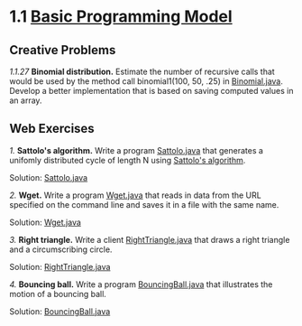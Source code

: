 # 1.1 [Basic Programming Model](https://algs4.cs.princeton.edu/11model/)

## Creative Problems

_1.1.27_ **Binomial distribution.** Estimate the number of recursive calls that would be used by the method call binomial1(100, 50, .25) in [Binomial.java](https://algs4.cs.princeton.edu/11model/Binomial.java.html). Develop a better implementation that is based on saving computed values in an array.

[//]: #
(TODO)

## Web Exercises

_1._ **Sattolo's algorithm.** Write a program [Sattolo.java](https://algs4.cs.princeton.edu/11model/Sattolo.java.html) that generates a unifomly distributed cycle of length N using [Sattolo's algorithm](https://en.wikipedia.org/wiki/Fisher%E2%80%93Yates_shuffle#Sattolo.27s_algorithm).

   Solution: [Sattolo.java](Sattolo.java)

_2._ **Wget.** Write a program [Wget.java](https://algs4.cs.princeton.edu/11model/Wget.java.html) that reads in data from the URL specified on the command line and saves it in a file with the same name.

   Solution: [Wget.java](Wget.java)

_3._ **Right triangle.** Write a client [RightTriangle.java](https://algs4.cs.princeton.edu/11model/RightTriangle.java.html) that draws a right triangle and a circumscribing circle.

   Solution: [RightTriangle.java](RightTriangle.java)

_4._ **Bouncing ball.** Write a program [BouncingBall.java](https://algs4.cs.princeton.edu/11model/BouncingBall.java.html) that illustrates the motion of a bouncing ball.

   Solution: [BouncingBall.java](BouncingBall.java)

